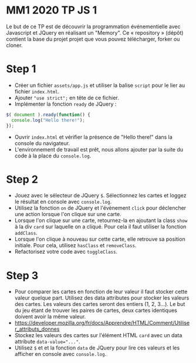 # MM1 2020 TP JS 1

Le but de ce TP est de découvrir la programmation événementielle avec Javascript et JQuery en réalisant un "Memory".
Ce « repository » (dépôt) contient la base du projet projet que vous pouvez télécharger, forker ou cloner.

# Step 1

- Créer un fichier `assets/app.js` et utiliser la balise `script` pour le lier au fichier `index.html`.
- Ajouter `"use strict";` en tête de ce fichier.
- Implémenter la fonction `ready` de JQuery : 
```js
$( document ).ready(function() {
  console.log("Hello there!");
});
```
- Ouvrir `index.html` et vérifier la présence de "Hello there!" dans la console du navigateur.
- L'environnement de travail est prêt, nous allons ajouter par la suite du code à la place du `console.log`.

# Step 2

- Jouez avec le sélecteur de JQuery `$`. Sélectionnez les cartes et loggez le résultat en console avec `console.log`.
- Utilisez la fonction `on` de JQuery et l'évènement `click` pour déclencher une action lorsque l'on clique sur une carte. 
- Lorsque l'on clique sur une carte, retournez-la en ajoutant la class `show` à la div `card` sur laquelle on a cliqué. Pour cela il faut utiliser la fonction `addClass`.
- Lorsque l'on clique à nouveau sur cette carte, elle retrouve sa position initiale. Pour cela, utilisez `hasClass` et `removeClass`.
- Refactorisez votre code avec `toggleClass`.

# Step 3

- Pour comparer les cartes en fonction de leur valeur il faut stocker cette valeur quelque part. Utilisez des data attributes pour stocker les valeurs des cartes. Les valeurs des cartes seront des entiers (1, 2, 3...). Le but du jeu étant de trouver les paires de cartes, deux cartes identiques doivent avoir la même valeur.
- https://developer.mozilla.org/fr/docs/Apprendre/HTML/Comment/Utiliser_attributs_donnes
- Stockez les valeurs des cartes sur l'élément HTML `card` avec un data attribute `data-value="..."`.
- Utilisez `$` et et la fonction `data` de JQuery pour lire ces valeurs et les afficher en console avec `console.log`.
